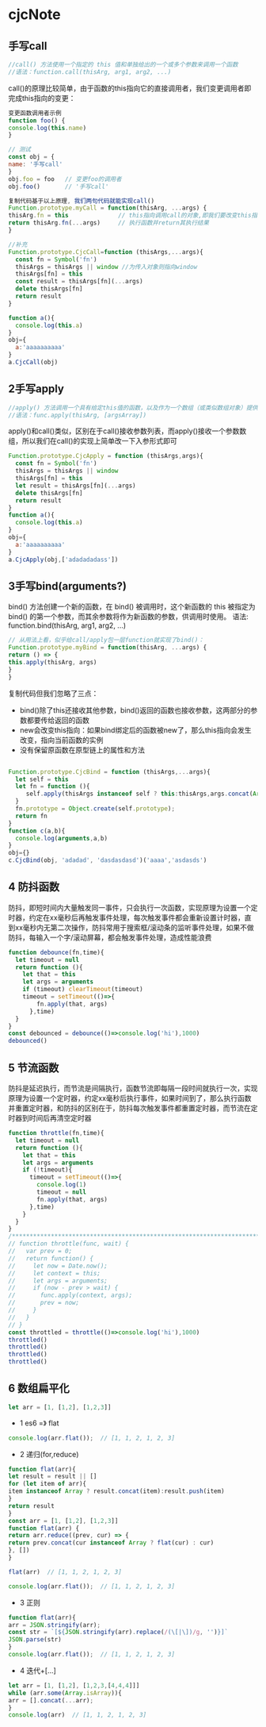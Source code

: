 # cjcNote
## 手写call
```js
//call() 方法使用一个指定的 this 值和单独给出的一个或多个参数来调用一个函数
//语法：function.call(thisArg, arg1, arg2, ...)
```
call()的原理比较简单，由于函数的this指向它的直接调用者，我们变更调用者即完成this指向的变更：
```js
变更函数调用者示例
function foo() {
console.log(this.name)
}

// 测试
const obj = {
name: '手写call'
}
obj.foo = foo   // 变更foo的调用者
obj.foo()       // '手写call'

复制代码基于以上原理, 我们两句代码就能实现call()
Function.prototype.myCall = function(thisArg, ...args) {
thisArg.fn = this              // this指向调用call的对象,即我们要改变this指向的函数
return thisArg.fn(...args)     // 执行函数并return其执行结果
}
```

```js
//补充
Function.prototype.CjcCall=function (thisArgs,...args){
  const fn = Symbol('fn')
  thisArgs = thisArgs || window //为传入对象则指向window
  thisArgs[fn] = this
  const result = thisArgs[fn](...args)
  delete thisArgs[fn]
  return result
}

function a(){
  console.log(this.a)
}
obj={
  a:'aaaaaaaaaa'
}
a.CjcCall(obj)
```
## 2手写apply
```js
//apply() 方法调用一个具有给定this值的函数，以及作为一个数组（或类似数组对象）提供的参数。
//语法：func.apply(thisArg, [argsArray])
```


apply()和call()类似，区别在于call()接收参数列表，而apply()接收一个参数数组，所以我们在call()的实现上简单改一下入参形式即可
```js
Function.prototype.CjcApply = function (thisArgs,args){
  const fn = Symbol('fn')
  thisArgs = thisArgs || window
  thisArgs[fn] = this
  let result = thisArgs[fn](...args)
  delete thisArgs[fn]
  return result
}
function a(){
  console.log(this.a)
}
obj={
  a:'aaaaaaaaaa'
}
a.CjcApply(obj,['adadadadass'])
```

## 3手写bind(arguments?)

bind() 方法创建一个新的函数，在 bind() 被调用时，这个新函数的 this 被指定为 bind() 的第一个参数，而其余参数将作为新函数的参数，供调用时使用。
语法: function.bind(thisArg, arg1, arg2, ...)

```js
// 从用法上看，似乎给call/apply包一层function就实现了bind()：
Function.prototype.myBind = function(thisArg, ...args) {
return () => {
this.apply(thisArg, args)
}
}
```
复制代码但我们忽略了三点：

- bind()除了this还接收其他参数，bind()返回的函数也接收参数，这两部分的参数都要传给返回的函数
- new会改变this指向：如果bind绑定后的函数被new了，那么this指向会发生改变，指向当前函数的实例
- 没有保留原函数在原型链上的属性和方法
```js

Function.prototype.CjcBind = function (thisArgs,...args){
  let self = this
  let fn = function (){
     self.apply(thisArgs instanceof self ? this:thisArgs,args.concat(Array.prototype.splice.call(arguments)))
  }
  fn.prototype = Object.create(self.prototype);
  return fn
}
function c(a,b){
  console.log(arguments,a,b)
}
obj={}
c.CjcBind(obj, 'adadad', 'dasdasdasd')('aaaa','asdasds')
```
## 4 防抖函数
防抖，即短时间内大量触发同一事件，只会执行一次函数，实现原理为设置一个定时器，约定在xx毫秒后再触发事件处理，每次触发事件都会重新设置计时器，直到xx毫秒内无第二次操作，防抖常用于搜索框/滚动条的监听事件处理，如果不做防抖，每输入一个字/滚动屏幕，都会触发事件处理，造成性能浪费
```js
function debounce(fn,time){
  let timeout = null
  return function (){
    let that = this
    let args = arguments
    if (timeout) clearTimeout(timeout)
    timeout = setTimeout(()=>{
        fn.apply(that, args)
      },time)
  }
}
const debounced = debounce(()=>console.log('hi'),1000)
debounced()
```
## 5 节流函数

防抖是延迟执行，而节流是间隔执行，函数节流即每隔一段时间就执行一次，实现原理为设置一个定时器，约定xx毫秒后执行事件，如果时间到了，那么执行函数并重置定时器，和防抖的区别在于，防抖每次触发事件都重置定时器，而节流在定时器到时间后再清空定时器

```js
function throttle(fn,time){
  let timeout = null
  return function (){
    let that = this
    let args = arguments
    if (!timeout){
      timeout = setTimeout(()=>{
        console.log(1)
        timeout = null
        fn.apply(that, args)
      },time)
    }
  }
}
/*******************************************************************************************************/
// function throttle(func, wait) {
//   var prev = 0;
//   return function() {
//     let now = Date.now();
//     let context = this;
//     let args = arguments;
//     if (now - prev > wait) {
//       func.apply(context, args);
//       prev = now;
//     }
//   }
// }
const throttled = throttle(()=>console.log('hi'),1000)
throttled()
throttled()
throttled()
throttled()
```
## 6 数组扁平化
```js
let arr = [1, [1,2], [1,2,3]]
```
- 1 es6 =》 flat
```js
console.log(arr.flat());  // [1, 1, 2, 1, 2, 3]
```

- 2 递归(for,reduce)
```js
function flat(arr){
let result = result || []
for (let item of arr){
item instanceof Array ? result.concat(item):result.push(item)
}
return result
}
const arr = [1, [1,2], [1,2,3]]
function flat(arr) {
return arr.reduce((prev, cur) => {
return prev.concat(cur instanceof Array ? flat(cur) : cur)
}, [])
}

flat(arr)  // [1, 1, 2, 1, 2, 3]

console.log(arr.flat());  // [1, 1, 2, 1, 2, 3]

```

- 3 正则
```js
function flat(arr){
arr = JSON.stringify(arr);
const str = `[${JSON.stringify(arr).replace(/(\[|\])/g, '')}]`
JSON.parse(str)
}
console.log(arr.flat());  // [1, 1, 2, 1, 2, 3]
```

- 4 迭代+[...]
```js
let arr = [1, [1,2], [1,2,3,[4,4,4]]]
while (arr.some(Array.isArray)){
arr = [].concat(...arr);
}
console.log(arr)  // [1, 1, 2, 1, 2, 3]
```





